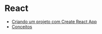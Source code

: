 # React

- [Criando um projeto com Create React App](criando-projeto-com-create-app-react/README.md)
- [Conceitos](conceitos/README.md)
